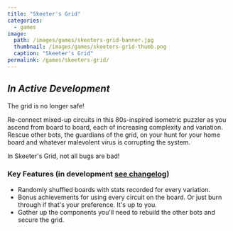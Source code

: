 ```yaml
---
title: "Skeeter's Grid"
categories:
  - games
image:
  path: /images/games/skeeters-grid-banner.jpg
  thumbnail: /images/games/skeeters-grid-thumb.png
  caption: "Skeeter's Grid"
permalink: /games/skeeters-grid/ 
---
```

*In Active Development*
---
The grid is no longer safe!

Re-connect mixed-up circuits in this 80s-inspired isometric puzzler as you ascend from board to board, each of increasing complexity and variation. Rescue other bots, the guardians of the grid, on your hunt for your home board and whatever malevolent virus is corrupting the system.

In Skeeter's Grid, not all bugs are bad!

### Key Features (in development [see changelog](/games/skeeters-grid-changelog/))
* Randomly shuffled boards with stats recorded for every variation.
* Bonus achievements for using every circuit on the board. Or just burn through if that's your preference. It's up to you.
* Gather up the components you'll need to rebuild the other bots and secure the grid.
